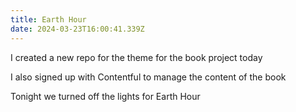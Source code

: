 ```yaml
---
title: Earth Hour
date: 2024-03-23T16:00:41.339Z
---
```


I created a new repo for the theme for the book project today

I also signed up with Contentful to manage the content of the book

Tonight we turned off the lights for Earth Hour
